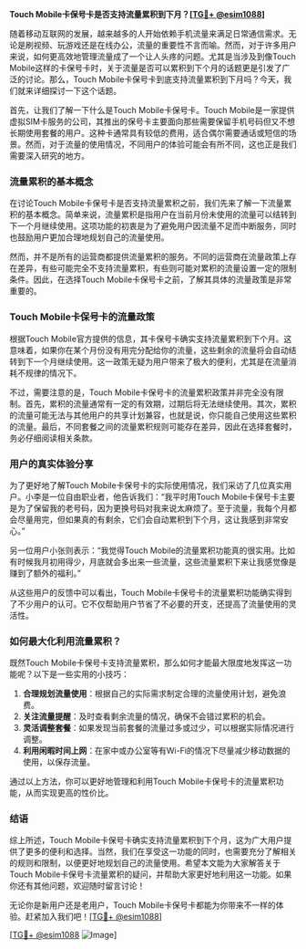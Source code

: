 **Touch Mobile卡保号卡是否支持流量累积到下月？[[TG💪+ @esim1088](https://t.me/s/esim1088)]**

随着移动互联网的发展，越来越多的人开始依赖手机流量来满足日常通信需求。无论是刷视频、玩游戏还是在线办公，流量的重要性不言而喻。然而，对于许多用户来说，如何更高效地管理流量成了一个让人头疼的问题。尤其是当涉及到像Touch Mobile这样的卡保号卡时，关于流量是否可以累积到下个月的话题更是引发了广泛的讨论。那么，Touch Mobile卡保号卡到底支持流量累积到下月吗？今天，我们就来详细探讨一下这个话题。

首先，让我们了解一下什么是Touch Mobile卡保号卡。Touch Mobile是一家提供虚拟SIM卡服务的公司，其推出的保号卡主要面向那些需要保留手机号码但又不想长期使用套餐的用户。这种卡通常具有较低的费用，适合偶尔需要通话或短信的场景。然而，对于流量的使用情况，不同用户的体验可能会有所不同，这也正是我们需要深入研究的地方。

### 流量累积的基本概念

在讨论Touch Mobile卡保号卡是否支持流量累积之前，我们先来了解一下流量累积的基本概念。简单来说，流量累积是指用户在当前月份未使用的流量可以结转到下一个月继续使用。这项功能的初衷是为了避免用户因流量不足而中断服务，同时也鼓励用户更加合理地规划自己的流量使用。

然而，并不是所有的运营商都提供流量累积的服务。不同的运营商在流量政策上存在差异，有些可能完全不支持流量累积，有些则可能对累积的流量设置一定的限制条件。因此，在选择Touch Mobile卡保号卡之前，了解其具体的流量政策是非常重要的。

### Touch Mobile卡保号卡的流量政策

根据Touch Mobile官方提供的信息，其卡保号卡确实支持流量累积到下个月。这意味着，如果你在某个月份没有用完分配给你的流量，这些剩余的流量将会自动结转到下一个月继续使用。这一政策无疑为用户带来了极大的便利，尤其是在流量消耗不规律的情况下。

不过，需要注意的是，Touch Mobile卡保号卡的流量累积政策并非完全没有限制。首先，累积的流量通常有一定的有效期，过期后将无法继续使用。其次，累积的流量可能无法与其他用户的共享计划兼容，也就是说，你只能自己使用这些累积的流量。最后，不同套餐之间的流量累积规则可能存在差异，因此在选择套餐时，务必仔细阅读相关条款。

### 用户的真实体验分享

为了更好地了解Touch Mobile卡保号卡的实际使用情况，我们采访了几位真实用户。小李是一位自由职业者，他告诉我们：“我平时用Touch Mobile卡保号卡主要是为了保留我的老号码，因为更换号码对我来说太麻烦了。至于流量，我每个月都会尽量用完，但如果真的有剩余，它们会自动累积到下个月，这让我感到非常安心。”

另一位用户小张则表示：“我觉得Touch Mobile的流量累积功能真的很实用。比如有时候我月初用得少，月底就会多出来一些流量，这些流量累积下来让我感觉像是赚到了额外的福利。”

从这些用户的反馈中可以看出，Touch Mobile卡保号卡的流量累积功能确实得到了不少用户的认可。它不仅帮助用户节省了不必要的开支，还提高了流量使用的灵活性。

### 如何最大化利用流量累积？

既然Touch Mobile卡保号卡支持流量累积，那么如何才能最大限度地发挥这一功能呢？以下是一些实用的小技巧：

1. **合理规划流量使用**：根据自己的实际需求制定合理的流量使用计划，避免浪费。
2. **关注流量提醒**：及时查看剩余流量的情况，确保不会错过累积的机会。
3. **灵活调整套餐**：如果发现当前套餐的流量过多或过少，可以根据实际情况进行调整。
4. **利用闲暇时间上网**：在家中或办公室等有Wi-Fi的情况下尽量减少移动数据的使用，以保存流量。

通过以上方法，你可以更好地管理和利用Touch Mobile卡保号卡的流量累积功能，从而实现更高的性价比。

### 结语

综上所述，Touch Mobile卡保号卡确实支持流量累积到下个月，这为广大用户提供了更多的便利和选择。当然，我们在享受这一功能的同时，也需要充分了解相关的规则和限制，以便更好地规划自己的流量使用。希望本文能为大家解答关于Touch Mobile卡保号卡流量累积的疑问，并帮助大家更好地利用这一功能。如果你还有其他问题，欢迎随时留言讨论！

无论你是新用户还是老用户，Touch Mobile卡保号卡都能为你带来不一样的体验。赶紧加入我们吧！[[TG💪+ @esim1088](https://t.me/s/esim1088)]

[[TG💪+ @esim1088](https://t.me/s/esim1088) ![Image](https://i.postimg.cc/4NQfJmqS/Snipaste-2025-05-13-00-14-12.png)]